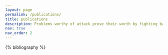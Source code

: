 ```yaml
---
layout: page
permalink: /publications/
title: publications
description: Problems worthy of attack prove their worth by fighting back. ~Paul Erdos
nav: true
nav_order: 2
---
```


<!-- _pages/publications.md -->
<div class="publications">

{% bibliography %}

</div>
